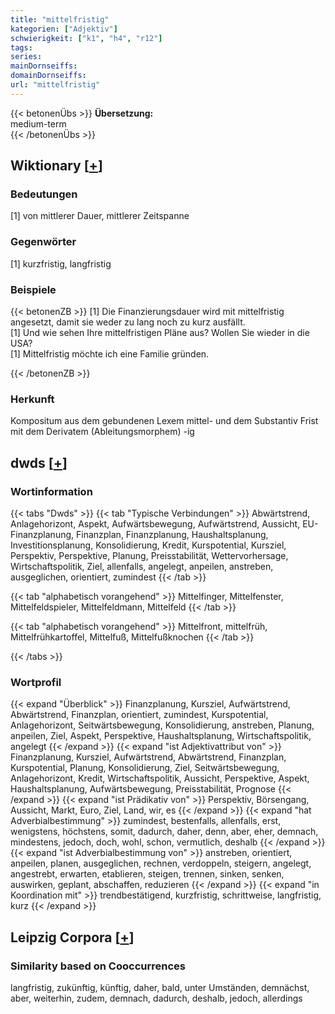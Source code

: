 ```yaml
---
title: "mittelfristig"
kategorien: ["Adjektiv"]
schwierigkeit: ["k1", "h4", "r12"]
tags:
series:
mainDornseiffs:
domainDornseiffs:
url: "mittelfristig"
---
```


{{< betonenÜbs >}}
**Übersetzung:**  
medium-term  
{{< /betonenÜbs >}}

## Wiktionary [[+](https://de.wiktionary.org/wiki/mittelfristig)]

### Bedeutungen
[1] von mittlerer Dauer, mittlerer Zeitspanne  

### Gegenwörter
[1] kurzfristig, langfristig  

### Beispiele
{{< betonenZB >}}
[1] Die Finanzierungsdauer wird mit mittelfristig angesetzt, damit sie weder zu lang noch zu kurz ausfällt.  
[1] Und wie sehen Ihre mittelfristigen Pläne aus? Wollen Sie wieder in die USA?  
[1] Mittelfristig möchte ich eine Familie gründen.  

{{< /betonenZB >}}
### Herkunft
Kompositum aus dem gebundenen Lexem mittel- und dem Substantiv Frist mit dem Derivatem (Ableitungsmorphem) -ig  



## dwds [[+](https://www.dwds.de/wb/mittelfristig)]

### Wortinformation
{{< tabs "Dwds" >}}
{{< tab "Typische Verbindungen" >}}
Abwärtstrend, Anlagehorizont, Aspekt, Aufwärtsbewegung, Aufwärtstrend, Aussicht, EU-Finanzplanung, Finanzplan, Finanzplanung, Haushaltsplanung, Investitionsplanung, Konsolidierung, Kredit, Kurspotential, Kursziel, Perspektiv, Perspektive, Planung, Preisstabilität, Wettervorhersage, Wirtschaftspolitik, Ziel, allenfalls, angelegt, anpeilen, anstreben, ausgeglichen, orientiert, zumindest
{{< /tab >}}

{{< tab "alphabetisch vorangehend" >}}
Mittelfinger, Mittelfenster, Mittelfeldspieler, Mittelfeldmann, Mittelfeld
{{< /tab >}}

{{< tab "alphabetisch vorangehend" >}}
Mittelfront, mittelfrüh, Mittelfrühkartoffel, Mittelfuß, Mittelfußknochen
{{< /tab >}}

{{< /tabs >}}

### Wortprofil
{{< expand "Überblick" >}} Finanzplanung, Kursziel, Aufwärtstrend, Abwärtstrend, Finanzplan, orientiert, zumindest, Kurspotential, Anlagehorizont, Seitwärtsbewegung, Konsolidierung, anstreben, Planung, anpeilen, Ziel, Aspekt, Perspektive, Haushaltsplanung, Wirtschaftspolitik, angelegt {{< /expand >}}
{{< expand "ist Adjektivattribut von" >}} Finanzplanung, Kursziel, Aufwärtstrend, Abwärtstrend, Finanzplan, Kurspotential, Planung, Konsolidierung, Ziel, Seitwärtsbewegung, Anlagehorizont, Kredit, Wirtschaftspolitik, Aussicht, Perspektive, Aspekt, Haushaltsplanung, Aufwärtsbewegung, Preisstabilität, Prognose {{< /expand >}}
{{< expand "ist Prädikativ von" >}} Perspektiv, Börsengang, Aussicht, Markt, Euro, Ziel, Land, wir, es {{< /expand >}}
{{< expand "hat Adverbialbestimmung" >}} zumindest, bestenfalls, allenfalls, erst, wenigstens, höchstens, somit, dadurch, daher, denn, aber, eher, demnach, mindestens, jedoch, doch, wohl, schon, vermutlich, deshalb {{< /expand >}}
{{< expand "ist Adverbialbestimmung von" >}} anstreben, orientiert, anpeilen, planen, ausgeglichen, rechnen, verdoppeln, steigern, angelegt, angestrebt, erwarten, etablieren, steigen, trennen, sinken, senken, auswirken, geplant, abschaffen, reduzieren {{< /expand >}}
{{< expand "in Koordination mit" >}} trendbestätigend, kurzfristig, schrittweise, langfristig, kurz {{< /expand >}}

## Leipzig Corpora [[+](https://corpora.uni-leipzig.de/en/res?word=mittelfristig&corpusId=deu_newscrawl-public_2018)]


### Similarity based on Cooccurrences
langfristig, zukünftig, künftig, daher, bald, unter Umständen, demnächst, aber, weiterhin, zudem, demnach, dadurch, deshalb, jedoch, allerdings

